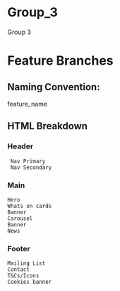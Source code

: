 # Group_3
Group 3


# Feature Branches 

## Naming Convention:
  feature_name
  
 
 ## HTML Breakdown
  
 ### Header
     Nav Primary
     Nav Secondary
        
### Main 
    Hero
    Whats on cards
    Banner
    Carousel
    Banner
    News
    
### Footer     
    Mailing List
    Contact
    T&Cs/Icons
    Cookies banner 
